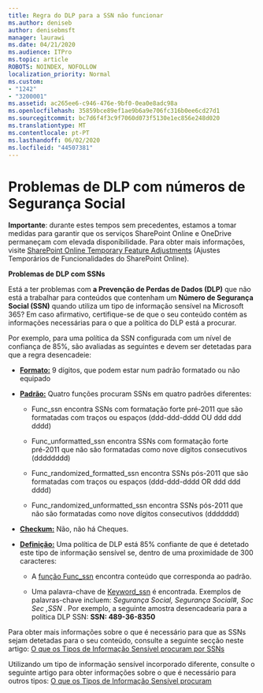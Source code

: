 ```yaml
---
title: Regra do DLP para a SSN não funcionar
ms.author: deniseb
author: denisebmsft
manager: laurawi
ms.date: 04/21/2020
ms.audience: ITPro
ms.topic: article
ROBOTS: NOINDEX, NOFOLLOW
localization_priority: Normal
ms.custom:
- "1242"
- "3200001"
ms.assetid: ac265ee6-c946-476e-9bf0-0ea0e8adc98a
ms.openlocfilehash: 35859bce89ef1ae9b6a9e706fc316b0ee6cd27d1
ms.sourcegitcommit: bc7d6f4f3c9f7060d073f5130e1ec856e248d020
ms.translationtype: MT
ms.contentlocale: pt-PT
ms.lasthandoff: 06/02/2020
ms.locfileid: "44507381"
---
```

# <a name="dlp-issues-with-social-security-numbers"></a>Problemas de DLP com números de Segurança Social

**Importante**: durante estes tempos sem precedentes, estamos a tomar medidas para garantir que os serviços SharePoint Online e OneDrive permaneçam com elevada disponibilidade. Para obter mais informações, visite [SharePoint Online Temporary Feature Adjustments](https://aka.ms/ODSPAdjustments) (Ajustes Temporários de Funcionalidades do SharePoint Online).

**Problemas de DLP com SSNs**

Está a ter problemas com **a Prevenção de Perdas de Dados (DLP)** que não está a trabalhar para conteúdos que contenham um **Número de Segurança Social (SSN)** quando utiliza um tipo de informação sensível na Microsoft 365? Em caso afirmativo, certifique-se de que o seu conteúdo contém as informações necessárias para o que a política do DLP está a procurar. 
  
Por exemplo, para uma política da SSN configurada com um nível de confiança de 85%, são avaliadas as seguintes e devem ser detetadas para que a regra desencadeie:
  
- **[Formato:](https://docs.microsoft.com/microsoft-365/compliance/sensitive-information-type-entity-definitions#format-80)** 9 dígitos, que podem estar num padrão formatado ou não equipado

- **[Padrão:](https://msconnect.microsoft.com/https:/docs.microsoft.com/office365/securitycompliance/what-the-sensitive-information-types-look-for#pattern-80)** Quatro funções procuram SSNs em quatro padrões diferentes:

  - Func_ssn encontra SSNs com formatação forte pré-2011 que são formatadas com traços ou espaços (ddd-ddd-dddd OU ddd ddd dddd)

  - Func_unformatted_ssn encontra SSNs com formatação forte pré-2011 que não são formatadas como nove dígitos consecutivos (dddddddd)

  - Func_randomized_formatted_ssn encontra SSNs pós-2011 que são formatadas com traços ou espaços (ddd-ddd-dddd OR ddd ddd dddd)

  - Func_randomized_unformatted_ssn encontra SSNs pós-2011 que não são formatadas como nove dígitos consecutivos (ddddddd)

- **[Checkum:](https://docs.microsoft.com/microsoft-365/compliance/sensitive-information-type-entity-definitions#checksum-79)** Não, não há Cheques.

- **[Definição:](https://docs.microsoft.com/microsoft-365/compliance/sensitive-information-type-entity-definitions#definition-80)** Uma política de DLP está 85% confiante de que é detetado este tipo de informação sensível se, dentro de uma proximidade de 300 caracteres:

  - A [função Func_ssn](https://docs.microsoft.com/microsoft-365/compliance/sensitive-information-type-entity-definitions#pattern-80) encontra conteúdo que corresponda ao padrão.

  - Uma palavra-chave de [Keyword_ssn](https://docs.microsoft.com/microsoft-365/compliance/sensitive-information-type-entity-definitions#keyword_ssn) é encontrada. Exemplos de palavras-chave incluem: *Segurança Social, Segurança Social#, Soc Sec ,SSN* . Por exemplo, a seguinte amostra desencadearia para a política DLP SSN: **SSN: 489-36-8350**
  
Para obter mais informações sobre o que é necessário para que as SSNs sejam detetadas para o seu conteúdo, consulte a seguinte secção neste artigo: [O que os Tipos de Informação Sensível procuram por SSNs](https://docs.microsoft.com/microsoft-365/compliance/sensitive-information-type-entity-definitions#us-social-security-number-ssn)
  
Utilizando um tipo de informação sensível incorporado diferente, consulte o seguinte artigo para obter informações sobre o que é necessário para outros tipos: [O que os Tipos de Informação Sensível procuram](https://docs.microsoft.com/microsoft-365/compliance/sensitive-information-type-entity-definitions)
  